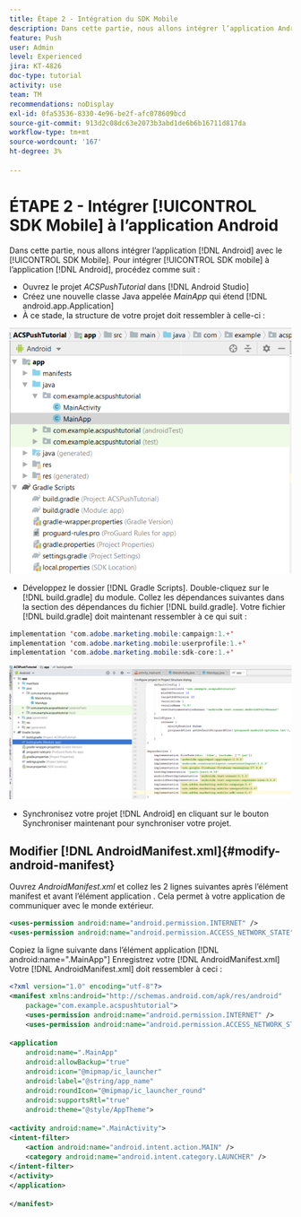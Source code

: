```yaml
---
title: Étape 2 - Intégration du SDK Mobile
description: Dans cette partie, nous allons intégrer l’application Android au SDK Mobile. Pour intégrer le SDK mobile à l’application Android
feature: Push
user: Admin
level: Experienced
jira: KT-4826
doc-type: tutorial
activity: use
team: TM
recommendations: noDisplay
exl-id: 0fa53536-8330-4e96-be2f-afc078609bcd
source-git-commit: 913d2c08dc63e2073b3abd1de6b6b16711d817da
workflow-type: tm+mt
source-wordcount: '167'
ht-degree: 3%

---
```


# ÉTAPE 2 - Intégrer [!UICONTROL SDK Mobile] à l’application Android

Dans cette partie, nous allons intégrer l’application [!DNL Android] avec le [!UICONTROL SDK Mobile]. Pour intégrer [!UICONTROL SDK mobile] à l’application [!DNL Android], procédez comme suit :

* Ouvrez le projet *ACSPushTutorial* dans [!DNL Android Studio]
* Créez une nouvelle classe Java appelée *MainApp* qui étend [!DNL android.app.Application]
* À ce stade, la structure de votre projet doit ressembler à celle-ci :

![main-app](assets/android-main-app.PNG)

* Développez le dossier [!DNL Gradle Scripts]. Double-cliquez sur le [!DNL build.gradle] du module. Collez les dépendances suivantes dans la section des dépendances du fichier [!DNL build.gradle]. Votre fichier [!DNL build.gradle] doit maintenant ressembler à ce qui suit :

<!--
Removed `{.line-numbers}` below
-->

```java
implementation 'com.adobe.marketing.mobile:campaign:1.+'
implementation 'com.adobe.marketing.mobile:userprofile:1.+'
implementation 'com.adobe.marketing.mobile:sdk-core:1.+'
```

![module-gradle](assets/module-build-gradle.PNG)

* Synchronisez votre projet [!DNL Android] en cliquant sur le bouton Synchroniser maintenant pour synchroniser votre projet.

## Modifier [!DNL AndroidManifest.xml]{#modify-android-manifest}

Ouvrez *AndroidManifest.xml* et collez les 2 lignes suivantes après l’élément manifest et avant l’élément application . Cela permet à votre application de communiquer avec le monde extérieur.

<!--
Removed `{.line-numbers}` below
-->

```xml
<uses-permission android:name="android.permission.INTERNET" />
<uses-permission android:name="android.permission.ACCESS_NETWORK_STATE" />
```

Copiez la ligne suivante dans l’élément application
[!DNL android:name=".MainApp"]
Enregistrez votre [!DNL AndroidManifest.xml]
Votre [!DNL AndroidManifest.xml] doit ressembler à ceci :

<!--
Removed `{.line-numbers}` below
-->

```xml
<?xml version="1.0" encoding="utf-8"?>
<manifest xmlns:android="http://schemas.android.com/apk/res/android"
    package="com.example.acspushtutorial">
    <uses-permission android:name="android.permission.INTERNET" />
    <uses-permission android:name="android.permission.ACCESS_NETWORK_STATE" />

<application
    android:name=".MainApp"
    android:allowBackup="true"
    android:icon="@mipmap/ic_launcher"
    android:label="@string/app_name"
    android:roundIcon="@mipmap/ic_launcher_round"
    android:supportsRtl="true"
    android:theme="@style/AppTheme">

<activity android:name=".MainActivity">
<intent-filter>
    <action android:name="android.intent.action.MAIN" />
    <category android:name="android.intent.category.LAUNCHER" />
</intent-filter>
</activity>
</application>

</manifest>
```
